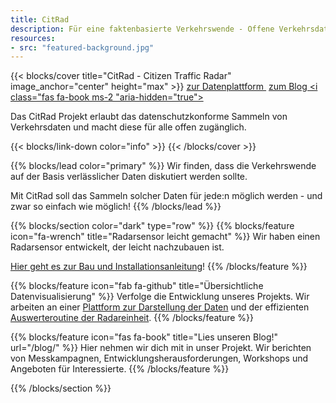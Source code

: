 ```yaml
---
title: CitRad
description: Für eine faktenbasierte Verkehrswende - Offene Verkehrsdaten von allen für alle 
resources:
- src: "featured-background.jpg"
---
```


{{< blocks/cover title="CitRad - Citizen Traffic Radar" image_anchor="center" height="max" >}}
<a class="btn btn-lg btn-primary me-3 mb-4" href="https://data.citrad.de">
  zur Datenplattform <span class="fa-flip-horizontal" style="display: inline-block;"><i class="fa fa-bar-chart fa-rotate-270 ms-2" aria-hidden="true"></i>
</a>
<a class="btn btn-lg btn-secondary me-3 mb-4" href="/blog/">
  zum Blog <i class="fas fa-book ms-2 "aria-hidden="true"></i>
</a>

<p class="lead mt-5"> Das CitRad Projekt erlaubt das datenschutzkonforme Sammeln von Verkehrsdaten und macht diese für alle offen zugänglich.</p>
{{< blocks/link-down color="info" >}}
{{< /blocks/cover >}}


{{% blocks/lead color="primary" %}}
Wir finden, dass die Verkehrswende auf der Basis verlässlicher Daten diskutiert werden sollte. 

Mit CitRad soll das Sammeln solcher Daten für jede:n möglich werden - und zwar so einfach wie möglich!
{{% /blocks/lead %}}


{{% blocks/section color="dark" type="row" %}}
{{% blocks/feature icon="fa-wrench" title="Radarsensor leicht gemacht" %}}
Wir haben einen Radarsensor entwickelt, der leicht nachzubauen ist.

[Hier geht es zur Bau und Installationsanleitung](/docs)!
{{% /blocks/feature %}}


{{% blocks/feature icon="fab fa-github" title="Übersichtliche Datenvisualisierung" %}}
Verfolge die Entwicklung unseres Projekts. Wir arbeiten an einer [Plattform zur Darstellung der Daten](https://github.com/fablabcb/CitRad-Platform) und der effizienten [Auswerteroutine der Radareinheit](https://github.com/fablabcb/CitRad-SensorUnit).
{{% /blocks/feature %}}


{{% blocks/feature icon="fas fa-book" title="Lies unseren Blog!" url="/blog/" %}}
Hier nehmen wir dich mit in unser Projekt. Wir berichten von Messkampagnen, Entwicklungsherausforderungen, Workshops und Angeboten für Interessierte. 
{{% /blocks/feature %}}


{{% /blocks/section %}}
